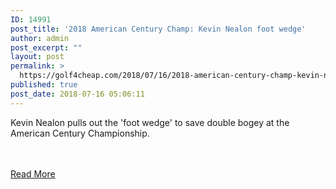 ```yaml
---
ID: 14991
post_title: '2018 American Century Champ: Kevin Nealon foot wedge'
author: admin
post_excerpt: ""
layout: post
permalink: >
  https://golf4cheap.com/2018/07/16/2018-american-century-champ-kevin-nealon-foot-wedge/
published: true
post_date: 2018-07-16 05:06:11
---
```

<p>Kevin Nealon pulls out the 'foot wedge' to save double bogey at the American Century Championship.</p><br><br><a href="http://www.golfchannel.com/video/kevin-nealon-pulls-out-foot-wedge">Read More</a>
